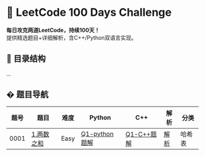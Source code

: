 # 🚀 LeetCode 100 Days Challenge

**每日攻克两道LeetCode，持续100天！**  
提供精选题目+详细解析，含C++/Python双语言实现。

## 📂 目录结构
...

## �‍ 题目导航
| 题号 | 题目 | 难度 | Python | C++ | 解析 | 分类 |
|------|------|------|--------|-----|------| ----- |
| 0001 | [1.两数之和](1.Two_Sums/problem.md) | Easy | [Q1-python题解](1.Two_Sums/ans1-py.py) | [Q1-C++题解](/1.Two_Sums/ans1-cpp.cpp) | [解析](1.Two_Sums/solution.md) | 哈希表 |
